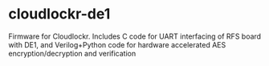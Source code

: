 # cloudlockr-de1
Firmware for Cloudlockr. Includes C code for UART interfacing of RFS board with DE1, and Verilog+Python code for hardware accelerated AES encryption/decryption and verification

